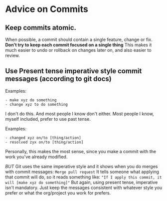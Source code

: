 # Advice on Commits

## Keep commits atomic.

When possible, a commit should contain a single feature, change or fix. **Don't try to keep each commit focused on a single thing**
This makes it much easier to undo or rollback on changes later on, and also easier to review.

## Use Present tense imperative style commit messages (according to git docs)

Examples:

```
- make xyz do something
- change xyz to do something
```

I don't do this. And most people I know don't either. Most people I know, myself included, prefer to use past tense.

Examples:

```
- changed xyz on/to [thing/action]
- resolved zyx on/to [thing/action]
```

Personally, this makes the most sense, since you make a commit with the work you've already modified.

_BUT_
Git uses the same imperative style and it shows when you do merges with commit messages: `Merge pull request`
It tells someone what applying that commit will do, so it reads something like: `"If I apply this commit, it will [make xyz do something]"` But again, using present tense, imperative isn't mandatory. Just keep the messages consistent with whatever style you prefer or what the org/project you work for prefers.
